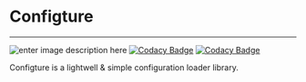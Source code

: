 # Configture 
---
![enter image description here](https://travis-ci.org/kinok/configture.svg?branch=master) [![Codacy Badge](https://api.codacy.com/project/badge/Grade/c52a75084ebc48a28c15360af870d225)](https://www.codacy.com/app/kinok/configture?utm_source=github.com&amp;utm_medium=referral&amp;utm_content=kinok/configture&amp;utm_campaign=Badge_Grade) [![Codacy Badge](https://api.codacy.com/project/badge/Coverage/c52a75084ebc48a28c15360af870d225)](https://www.codacy.com/app/kinok/configture?utm_source=github.com&utm_medium=referral&utm_content=kinok/configture&utm_campaign=Badge_Coverage)

Configture is a lightwell & simple configuration loader library.